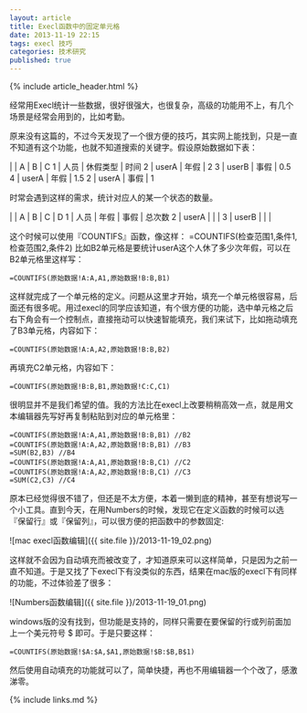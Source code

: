 ```yaml
---
layout: article
title: Execl函数中的固定单元格
date: 2013-11-19 22:15
tags: execl 技巧
categories: 技术研究
published: true
---
```


{% include article_header.html %}

经常用Execl统计一些数据，很好很强大，也很复杂，高级的功能用不上，有几个场景是经常会用到的，比如考勤。

原来没有这篇的，不过今天发现了一个很方便的技巧，其实网上能找到，只是一直不知道有这个功能，也就不知道搜索的关键字。假设原始数据如下表：

|  |   A     |   B           | C
1 | 人员  | 休假类型 | 时间
2 | userA | 年假        | 2
3 | userB | 事假        | 0.5
4 | userA | 年假        | 1.5
2 | userA | 事假        | 1

时常会遇到这样的需求，统计对应人的某一个状态的数量。

|  | A       | B      | C      | D
1 | 人员  | 年假 | 事假 | 总次数
2 | userA |         |         |
3 | userB |         |         |

这个时候可以使用『COUNTIFS』函数，像这样： =COUNTIFS(检查范围1,条件1,检查范围2,条件2) 比如B2单元格是要统计userA这个人休了多少次年假，可以在B2单元格里这样写：

	=COUNTIFS(原始数据!A:A,A1,原始数据!B:B,B1)

这样就完成了一个单元格的定义。问题从这里才开始，填充一个单元格很容易，后面还有很多呢。用过execl的同学应该知道，有个很方便的功能，选中单元格之后右下角会有一个控制点，直接拖动可以快速智能填充，我们来试下，比如拖动填充了B3单元格，内容如下：


	=COUNTIFS(原始数据!A:A,A2,原始数据!B:B,B2)

再填充C2单元格，内容如下：


	=COUNTIFS(原始数据!B:B,B1,原始数据!C:C,C1)

很明显并不是我们希望的值。我的方法比在execl上改要稍稍高效一点，就是用文本编辑器先写好再复制粘贴到对应的单元格里：


	=COUNTIFS(原始数据!A:A,A1,原始数据!B:B,B1) //B2
	=COUNTIFS(原始数据!A:A,A2,原始数据!B:B,B1) //B3
	=SUM(B2,B3) //B4
	=COUNTIFS(原始数据!A:A,A1,原始数据!B:B,C1) //C2
	=COUNTIFS(原始数据!A:A,A2,原始数据!B:B,C1) //C3
	=SUM(C2,C3) //C4

原本已经觉得很不错了，但还是不太方便，本着一懒到底的精神，甚至有想说写一个小工具。直到今天，在用Numbers的时候，发现它在定义函数的时候可以选『保留行』或『保留列』，可以很方便的把函数中的参数固定:

![mac execl函数编辑]({{ site.file }}/2013-11-19_02.png)

这样就不会因为自动填充而被改变了，才知道原来可以这样简单，只是因为之前一直不知道。于是又找了下execl下有没类似的东西，结果在mac版的execl下有同样的功能，不过体验差了很多：

![Numbers函数编辑]({{ site.file }}/2013-11-19_01.png)

windows版的没有找到，但功能是支持的，同样只需要在要保留的行或列前面加上一个美元符号 $ 即可。于是只要这样：

	=COUNTIFS(原始数据!$A:$A,$A1,原始数据!$B:$B,B$1)

然后使用自动填充的功能就可以了，简单快捷，再也不用编辑器一个个改了，感激涕零。

{% include links.md %}